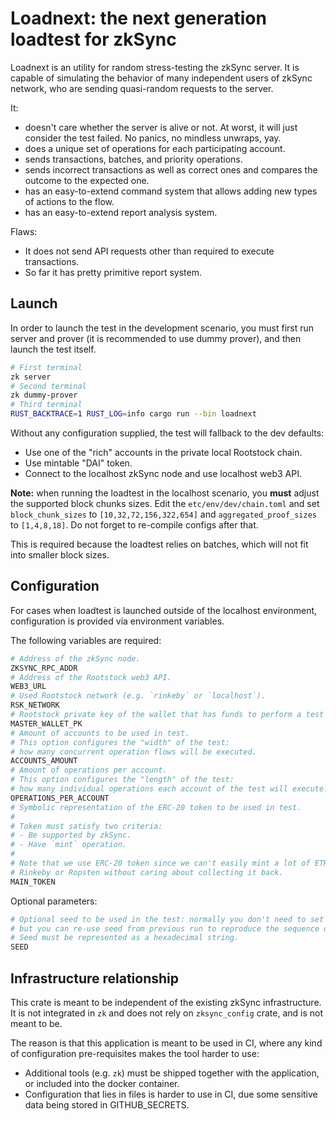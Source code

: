 # Loadnext: the next generation loadtest for zkSync

Loadnext is an utility for random stress-testing the zkSync server. It is capable of simulating the behavior of many
independent users of zkSync network, who are sending quasi-random requests to the server.

It:

- doesn't care whether the server is alive or not. At worst, it will just consider the test failed. No panics, no
  mindless unwraps, yay.
- does a unique set of operations for each participating account.
- sends transactions, batches, and priority operations.
- sends incorrect transactions as well as correct ones and compares the outcome to the expected one.
- has an easy-to-extend command system that allows adding new types of actions to the flow.
- has an easy-to-extend report analysis system.

Flaws:

- It does not send API requests other than required to execute transactions.
- So far it has pretty primitive report system.

## Launch

In order to launch the test in the development scenario, you must first run server and prover (it is recommended to use
dummy prover), and then launch the test itself.

```sh
# First terminal
zk server
# Second terminal
zk dummy-prover
# Third terminal
RUST_BACKTRACE=1 RUST_LOG=info cargo run --bin loadnext
```

Without any configuration supplied, the test will fallback to the dev defaults:

- Use one of the "rich" accounts in the private local Rootstock chain.
- Use mintable "DAI" token.
- Connect to the localhost zkSync node and use localhost web3 API.

**Note:** when running the loadtest in the localhost scenario, you **must** adjust the supported block chunks sizes.
Edit the `etc/env/dev/chain.toml` and set `block_chunk_sizes` to `[10,32,72,156,322,654]` and `aggregated_proof_sizes`
to `[1,4,8,18]`. Do not forget to re-compile configs after that.

This is required because the loadtest relies on batches, which will not fit into smaller block sizes.

## Configuration

For cases when loadtest is launched outside of the localhost environment, configuration is provided via environment
variables.

The following variables are required:

```sh
# Address of the zkSync node.
ZKSYNC_RPC_ADDR
# Address of the Rootstock web3 API.
WEB3_URL
# Used Rootstock network (e.g. `rinkeby` or `localhost`).
RSK_NETWORK
# Rootstock private key of the wallet that has funds to perform a test (without `0x` prefix).
MASTER_WALLET_PK
# Amount of accounts to be used in test.
# This option configures the "width" of the test:
# how many concurrent operation flows will be executed.
ACCOUNTS_AMOUNT
# Amount of operations per account.
# This option configures the "length" of the test:
# how many individual operations each account of the test will execute.
OPERATIONS_PER_ACCOUNT
# Symbolic representation of the ERC-20 token to be used in test.
#
# Token must satisfy two criteria:
# - Be supported by zkSync.
# - Have `mint` operation.
#
# Note that we use ERC-20 token since we can't easily mint a lot of ETH on
# Rinkeby or Ropsten without caring about collecting it back.
MAIN_TOKEN
```

Optional parameters:

```sh
# Optional seed to be used in the test: normally you don't need to set the seed,
# but you can re-use seed from previous run to reproduce the sequence of operations locally.
# Seed must be represented as a hexadecimal string.
SEED
```

## Infrastructure relationship

This crate is meant to be independent of the existing zkSync infrastructure. It is not integrated in `zk` and does not
rely on `zksync_config` crate, and is not meant to be.

The reason is that this application is meant to be used in CI, where any kind of configuration pre-requisites makes the
tool harder to use:

- Additional tools (e.g. `zk`) must be shipped together with the application, or included into the docker container.
- Configuration that lies in files is harder to use in CI, due some sensitive data being stored in GITHUB_SECRETS.
